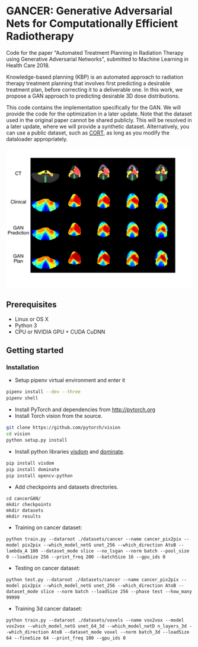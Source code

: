 # GANCER: Generative Adversarial Nets for Computationally Efficient Radiotherapy

Code for the paper "Automated Treatment Planning in Radiation Therapy using Generative Adversarial Networks", submitted to Machine Learning in Health Care 2018.

Knowledge-based planning (KBP) is an automated approach to radiation therapy treatment planning that involves first predicting a desirable treatment plan, before correcting it to a deliverable one. In this work, we propose a GAN approach to predicting desirable 3D dose distributions.

This code contains the implementation specifically for the GAN. We will provide the code for the optimization in a later update. Note that the dataset used in the original paper cannot be shared publicly. This will be resolved in a later update, where we will provide a synthetic dataset. Alternatively, you can use a public dataset, such as [CORT](http://gigadb.org/dataset/100110), as long as you modify the dataloader appropriately.

![GANCER manifold](imgs/manifold.png)

## Prerequisites
- Linux or OS X
- Python 3
- CPU or NVIDIA GPU + CUDA CuDNN

## Getting started
### Installation
- Setup pipenv virtual environment and enter it
```bash
pipenv install --dev --three
pipenv shell
```
- Install PyTorch and dependencies from http://pytorch.org
- Install Torch vision from the source.
```bash
git clone https://github.com/pytorch/vision
cd vision
python setup.py install
```
- Install python libraries [visdom](https://github.com/facebookresearch/visdom) and [dominate](https://github.com/Knio/dominate).
```bash
pip install visdom
pip install dominate
pip install opencv-python
```
- Add checkpoints and datasets directories.
```
cd cancerGAN/
mkdir checkpoints
mkdir datasets
mkdir results
```
- Training on cancer dataset:
```
python train.py --dataroot ./datasets/cancer --name cancer_pix2pix --model pix2pix --which_model_netG unet_256 --which_direction AtoB --lambda_A 100 --dataset_mode slice --no_lsgan --norm batch --pool_size 0 --loadSize 256 --print_freq 200 --batchSize 16 --gpu_ids 0
```
- Testing on cancer dataset:
```
python test.py --dataroot ./datasets/cancer --name cancer_pix2pix --model pix2pix --which_model_netG unet_256 --which_direction AtoB --dataset_mode slice --norm batch --loadSize 256 --phase test --how_many 99999
```
- Training 3d cancer dataset:
```
python train.py --dataroot ./datasets/voxels --name vox2vox --model vox2vox --which_model_netG unet_64_3d --which_model_netD n_layers_3d --which_direction AtoB --dataset_mode voxel --norm batch_3d --loadSize 64 --fineSize 64 --print_freq 100 --gpu_ids 0
```
